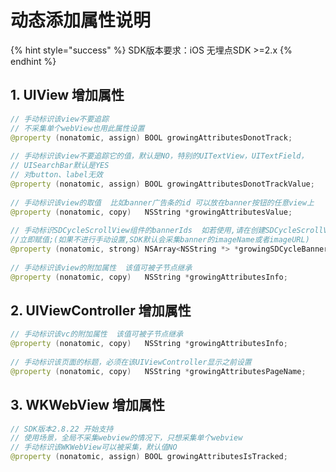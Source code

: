 # 动态添加属性说明

{% hint style="success" %}
SDK版本要求：iOS 无埋点SDK &gt;=2.x
{% endhint %}

## 1. UIView 增加属性

```java
// 手动标识该view不要追踪
// 不采集单个webView也用此属性设置
@property (nonatomic, assign) BOOL growingAttributesDonotTrack; 
​
// 手动标识该view不要追踪它的值，默认是NO，特别的UITextView，UITextField，
// UISearchBar默认是YES
// 对button、label无效
@property (nonatomic, assign) BOOL growingAttributesDonotTrackValue; 
​
// 手动标识该view的取值  比如banner广告条的id 可以放在banner按钮的任意view上
@property (nonatomic, copy)   NSString *growingAttributesValue; 
​
// 手动标识SDCycleScrollView组件的bannerIds  如若使用,请在创建SDCycleScrollView实例对象后,
//立即赋值;(如果不进行手动设置,SDK默认会采集banner的imageName或者imageURL)
@property (nonatomic, strong) NSArray<NSString *> *growingSDCycleBannerIds;
​
// 手动标识该view的附加属性  该值可被子节点继承
@property (nonatomic, copy)   NSString *growingAttributesInfo;
```

## 2. UIViewController 增加属性

```java
// 手动标识该vc的附加属性  该值可被子节点继承
@property (nonatomic, copy)   NSString *growingAttributesInfo; 
​
// 手动标识该页面的标题，必须在该UIViewController显示之前设置
@property (nonatomic, copy)   NSString *growingAttributesPageName;
```

## 3. WKWebView 增加属性

```java
// SDK版本2.8.22 开始支持
// 使用场景，全局不采集webview的情况下，只想采集单个webview
// 手动标识该WKWebView可以被采集，默认值NO
@property (nonatomic, assign) BOOL growingAttributesIsTracked;
```

